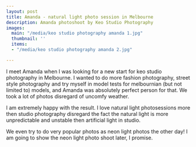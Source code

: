 ```yaml
---
layout: post
title: Amanda - natural light photo session in Melbourne
description: Amanda photoshoot by Keo Studio Photography
images:
  main: "/media/keo studio photography amanda 1.jpg"
  thumbnail: ''
  items:
  - "/media/keo studio photography amanda 2.jpg"

---
```

I meet Amanda when I was looking for a new start for keo studio photography in Melbourne. I wanted to do more fashion photography, street style photography and try myself in model tests for melbournian (but not limited to) models, and Amanda was absolutely perfect person for that. We took a lot of photos disregard of uncomfy weather.

I am extremely happy with the result. I love natural light photosessions more then studio photography disregard the fact the natural light is more unpredictable and unstable then artificial light in studio.

We even try to do very popular photos as neon light photos the other day! I am going to show the neon light photo shoot later, I promise. 